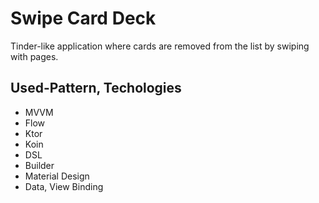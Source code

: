 # Swipe Card Deck

Tinder-like application where cards are removed from the list by swiping with pages.
## Used-Pattern, Techologies


- MVVM
- Flow
- Ktor
- Koin
- DSL
- Builder
- Material Design
- Data, View Binding
